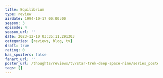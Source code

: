 ```yaml
---
title: Equilibrium
type: review
airdate: 1994-10-17 00:00:00
season: 3
episode: 4
season_url: ''
date: 2023-12-10 03:35:11.291303
categories: [reviews, blog, tv]
draft: true
rating: 0
has_spoilers: false
fanart_url: ''
poster_url: /thoughts/reviews/tv/star-trek-deep-space-nine/series_poster.jpg
tags: []
---
```


